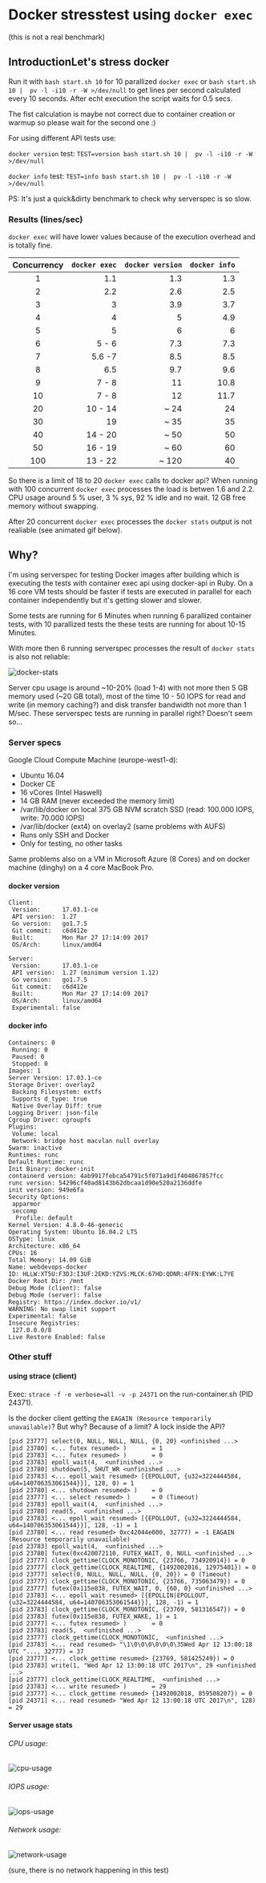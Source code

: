 # Docker stresstest using `docker exec`

(this is not a real benchmark)

## IntroductionLet's stress docker

Run it with `bash start.sh 10` for 10 parallized `docker exec` or
`bash start.sh 10 |  pv -l -i10 -r -W >/dev/null` to get lines per second
calculated every 10 seconds. After echt execution the script waits for 0.5 secs.

The fist calculation is maybe not correct due to container creation or warmup so please wait
for the second one :)

For using different API tests use:

`docker version` test:
`TEST=version bash start.sh 10 |  pv -l -i10 -r -W >/dev/null`

`docker info` test:
`TEST=info bash start.sh 10 |  pv -l -i10 -r -W >/dev/null`

PS: It's just a quick&dirty benchmark to check why serverspec is so slow.

### Results (lines/sec)

`docker exec` will have lower values because of the execution overhead and is totally fine.

| Concurrency | `docker exec` | `docker version` | `docker info` |
|:-----------:|--------------:|-----------------:|--------------:|
|      1      |           1.1 |              1.3 |           1.3 |
|      2      |           2.2 |              2.6 |           2.5 |
|      3      |             3 |              3.9 |           3.7 |
|      4      |             4 |                5 |           4.9 |
|      5      |             5 |                6 |             6 |
|      6      |         5 - 6 |              7.3 |           7.3 |
|      7      |        5.6 -7 |              8.5 |           8.5 |
|      8      |           6.5 |              9.7 |           9.6 |
|      9      |         7 - 8 |               11 |          10.8 |
|     10      |         7 - 8 |               12 |          11.7 |
|     20      |       10 - 14 |             ~ 24 |            24 |
|     30      |            19 |             ~ 35 |            35 |
|     40      |       14 - 20 |             ~ 50 |            50 |
|     50      |       16 - 19 |             ~ 60 |            60 |
|     100     |       13 - 22 |            ~ 120 |            40 |

So there is a limit of 18 to 20 `docker exec` calls to docker api?
When running with 100 concurrent `docker exec` processes the load is betwen 1.6 and 2.2.
CPU usage around 5 % user, 3 % sys, 92 % idle and no wait. 12 GB free memory without swapping.

After 20 concurrent `docker exec` processes the `docker stats` output is not realiable (see animated gif below).

## Why?

I'm using serverspec for testing Docker images after building which is executing
the tests with container exec api using docker-api in Ruby.
On a 16 core VM tests should be faster if tests are executed in parallel
for each container independently but it's getting slower and slower.

Some tests are running for 6 Minutes when running 6 parallized container tests,
with 10 parallized tests the these tests are running for about 10-15 Minutes.

With more then 6 running serverspec processes the result of `docker stats` is also not reliable:

![docker-stats](docker-stats.gif)


Server cpu usage is around ~10-20% (load 1-4) with not more then 5 GB memory used (~20 GB total),
most of the time 10 - 50 IOPS for read and write (in memory caching?) and
disk transfer bandwidth not more than 1 M/sec.
These serverspec tests are running in parallel right? Doesn't seem so...

### Server specs

Google Cloud Compute Machine (europe-west1-d):
* Ubuntu 16.04
* Docker CE
* 16 vCores (Intel Haswell)
* 14 GB RAM (never exceeded the memory limit)
* /var/lib/docker on local 375 GB NVM scratch SSD (read: 100.000 IOPS, write: 70.000 IOPS)
* /var/lib/docker (ext4) on overlay2 (same problems with AUFS)
* Runs only SSH and Docker
* Only for testing, no other tasks

Same problems also on a VM in Microsoft Azure (8 Cores) and on docker machine (dinghy) on a 4 core MacBook Pro.

#### docker version

```
Client:
 Version:      17.03.1-ce
 API version:  1.27
 Go version:   go1.7.5
 Git commit:   c6d412e
 Built:        Mon Mar 27 17:14:09 2017
 OS/Arch:      linux/amd64

Server:
 Version:      17.03.1-ce
 API version:  1.27 (minimum version 1.12)
 Go version:   go1.7.5
 Git commit:   c6d412e
 Built:        Mon Mar 27 17:14:09 2017
 OS/Arch:      linux/amd64
 Experimental: false
```

#### docker info

```
Containers: 0
 Running: 0
 Paused: 0
 Stopped: 0
Images: 1
Server Version: 17.03.1-ce
Storage Driver: overlay2
 Backing Filesystem: extfs
 Supports d_type: true
 Native Overlay Diff: true
Logging Driver: json-file
Cgroup Driver: cgroupfs
Plugins:
 Volume: local
 Network: bridge host macvlan null overlay
Swarm: inactive
Runtimes: runc
Default Runtime: runc
Init Binary: docker-init
containerd version: 4ab9917febca54791c5f071a9d1f404867857fcc
runc version: 54296cf40ad8143b62dbcaa1d90e520a2136ddfe
init version: 949e6fa
Security Options:
 apparmor
 seccomp
  Profile: default
Kernel Version: 4.8.0-46-generic
Operating System: Ubuntu 16.04.2 LTS
OSType: linux
Architecture: x86_64
CPUs: 16
Total Memory: 14.09 GiB
Name: webdevops-docker
ID: HLLW:XT5U:F3DJ:I3UF:2EKD:YZVS:MLCK:67HD:QDNR:4FFN:EYWK:L7YE
Docker Root Dir: /mnt
Debug Mode (client): false
Debug Mode (server): false
Registry: https://index.docker.io/v1/
WARNING: No swap limit support
Experimental: false
Insecure Registries:
 127.0.0.0/8
Live Restore Enabled: false
```

### Other stuff

#### using strace (client)

Exec: `strace -f -e verbose=all -v -p 24371` on the run-container.sh (PID 24371).

Is the docker client getting the `EAGAIN (Resource temporarily unavailable)`? But why?  Because of a limit? A lock inside the API?

```
[pid 23777] select(0, NULL, NULL, NULL, {0, 20} <unfinished ...>
[pid 23780] <... futex resumed> )       = 1
[pid 23783] <... futex resumed> )       = 0
[pid 23783] epoll_wait(4,  <unfinished ...>
[pid 23780] shutdown(5, SHUT_WR <unfinished ...>
[pid 23783] <... epoll_wait resumed> [{EPOLLOUT, {u32=3224444584, u64=140706353061544}}], 128, 0) = 1
[pid 23780] <... shutdown resumed> )    = 0
[pid 23777] <... select resumed> )      = 0 (Timeout)
[pid 23783] epoll_wait(4,  <unfinished ...>
[pid 23780] read(5,  <unfinished ...>
[pid 23783] <... epoll_wait resumed> [{EPOLLOUT, {u32=3224444584, u64=140706353061544}}], 128, -1) = 1
[pid 23780] <... read resumed> 0xc42044e000, 32777) = -1 EAGAIN (Resource temporarily unavailable)
[pid 23783] epoll_wait(4,  <unfinished ...>
[pid 23780] futex(0xc420072110, FUTEX_WAIT, 0, NULL <unfinished ...>
[pid 23777] clock_gettime(CLOCK_MONOTONIC, {23766, 734920914}) = 0
[pid 23777] clock_gettime(CLOCK_REALTIME, {1492002016, 12975401}) = 0
[pid 23777] select(0, NULL, NULL, NULL, {0, 20}) = 0 (Timeout)
[pid 23777] clock_gettime(CLOCK_MONOTONIC, {23766, 735063479}) = 0
[pid 23777] futex(0x115e838, FUTEX_WAIT, 0, {60, 0} <unfinished ...>
[pid 23783] <... epoll_wait resumed> [{EPOLLIN|EPOLLOUT, {u32=3224444584, u64=140706353061544}}], 128, -1) = 1
[pid 23783] clock_gettime(CLOCK_MONOTONIC, {23769, 581316547}) = 0
[pid 23783] futex(0x115e838, FUTEX_WAKE, 1) = 1
[pid 23777] <... futex resumed> )       = 0
[pid 23783] read(5,  <unfinished ...>
[pid 23777] clock_gettime(CLOCK_MONOTONIC,  <unfinished ...>
[pid 23783] <... read resumed> "\1\0\0\0\0\0\0\35Wed Apr 12 13:00:18 UTC "..., 32777) = 37
[pid 23777] <... clock_gettime resumed> {23769, 581425249}) = 0
[pid 23783] write(1, "Wed Apr 12 13:00:18 UTC 2017\n", 29 <unfinished ...>
[pid 23777] clock_gettime(CLOCK_REALTIME,  <unfinished ...>
[pid 23783] <... write resumed> )       = 29
[pid 23777] <... clock_gettime resumed> {1492002018, 859508207}) = 0
[pid 24371] <... read resumed> "Wed Apr 12 13:00:18 UTC 2017\n", 128) = 29
```

#### Server usage stats

###### CPU usage:
![cpu-usage](cpu-usage.png)

###### IOPS usage:
![iops-usage](iops-usage.png)

###### Network usage:
![network-usage](network-usage.png)

(sure, there is no network happening in this test)